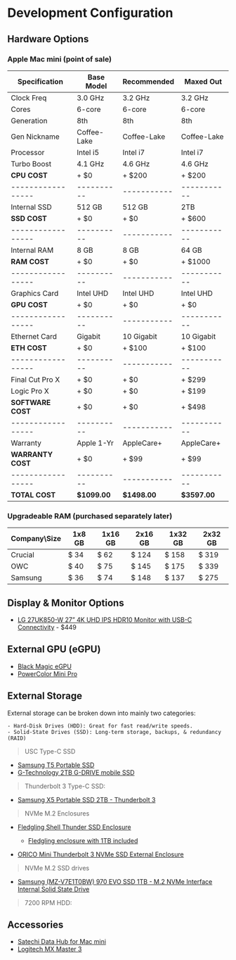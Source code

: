 # Development Configuration

## Hardware Options

### Apple Mac mini (point of sale)

Specification     | Base Model | Recommended | Maxed Out
----------------- | ---------- | ----------- | ---------
Clock Freq        | 3.0 GHz    | 3.2 GHz     | 3.2 GHz
Cores             | 6-core     | 6-core      | 6-core
Generation        | 8th        | 8th         | 8th
Gen Nickname      | Coffee-Lake| Coffee-Lake | Coffee-Lake
Processor         | Intel i5   | Intel i7    | Intel i7
Turbo Boost       | 4.1 GHz    | 4.6 GHz     | 4.6 GHz
**CPU COST**      | + $0       | + $200      | + $200
----------------- | ---------- | ----------- | -----------
Internal SSD      | 512 GB     | 512 GB      | 2TB
**SSD COST**      | + $0       | + $0        | + $600
----------------- | ---------- | ----------- | -----------
Internal RAM      | 8 GB       | 8 GB        | 64 GB
**RAM COST**      | + $0       | + $0        | + $1000
----------------- | ---------- | ----------- | -----------
Graphics Card     | Intel UHD  | Intel UHD   | Intel UHD
**GPU COST**      | + $0       | + $0        | + $0
----------------- | ---------- | ----------- | -----------
Ethernet Card     | Gigabit    | 10 Gigabit  | 10 Gigabit
**ETH COST**      | + $0       | + $100      | + $100
----------------- | ---------- | ----------- | -----------
Final Cut Pro X   | + $0       | + $0        | + $299
Logic Pro X       | + $0       | + $0        | + $199
**SOFTWARE COST** | + $0       | + $0        | + $498
----------------- | ---------- | ----------- | -----------
Warranty          | Apple 1-Yr | AppleCare+  | AppleCare+
**WARRANTY COST** | + $0       | + $99       | + $99
----------------- | ---------- | ----------- | -----------
**TOTAL COST**    |**$1099.00**|**$1498.00** |**$3597.00**

### Upgradeable RAM (purchased separately later)

Company\Size | 1x8 GB | 1x16 GB | 2x16 GB | 1x32 GB | 2x32 GB
------------ | ------ | ------  | ------- | ------- | ------- 
Crucial      | $ 34   | $ 62    | $ 124   | $ 158   | $ 319
OWC          | $ 40   | $ 75    | $ 145   | $ 175   | $ 339
Samsung      | $ 36   | $ 74    | $ 148   | $ 137   | $ 275

## Display & Monitor Options

- [LG 27UK850-W 27” 4K UHD IPS HDR10 Monitor with USB-C Connectivity](https://www.amazon.com/gp/product/B078GVTD9N/ref=ox_sc_act_title_5?smid=ATVPDKIKX0DER&psc=1) - $449

## External GPU (eGPU)

- [Black Magic eGPU](https://www.apple.com/shop/product/HM8Y2VC/A/blackmagic-egpu)
- [PowerColor Mini Pro](https://www.amazon.com/PowerColor-Mini-RX570-eGPU-Thunderbolt3/dp/B07Q4R7GZR)

## External Storage

External storage can be broken down into mainly two categories:
    
    - Hard-Disk Drives (HDD): Great for fast read/write speeds.
    - Solid-State Drives (SSD): Long-term storage, backups, & redundancy (RAID)

> USC Type-C SSD
- [Samsung T5 Portable SSD](https://www.amazon.com/Samsung-T5-Portable-SSD-MU-PA2T0B/dp/B073H4GPLQ/ref=sr_1_4?dchild=1&keywords=samsung+thunderbolt+3+ssd&qid=1590624310&s=electronics&sr=1-4)
- [G-Technology 2TB G-DRIVE mobile SSD](https://www.amazon.com/G-Technology-0G06054-G-Drive-Portable-Storage/dp/B0765LJWFZ/ref=sr_1_2?dchild=1&keywords=G-Technology-0G06054-G-Drive-Portable-Storage&qid=1590624942&sr=8-2)

> Thunderbolt 3 Type-C SSD:
- [Samsung X5 Portable SSD 2TB - Thunderbolt 3](https://www.amazon.com/dp/B07GBTY82P?ref=emc_p_m_9_b&th=1)

> NVMe M.2 Enclosures
- [Fledgling Shell Thunder SSD Enclosure](https://www.amazon.com/Shell-Thunder-Enclosure-Only-Fledging/dp/B07QY9V2KM/ref=sr_1_1_sspa?dchild=1&keywords=thunderbolt+3+nvme+m.2+enclosure&qid=1590625546&s=electronics&sr=1-1-spons&psc=1&spLa=ZW5jcnlwdGVkUXVhbGlmaWVyPUFPRTlNTUY0UEpSMFImZW5jcnlwdGVkSWQ9QTAyMzYyNTcxOTJBRVpIUlVCTFdBJmVuY3J5cHRlZEFkSWQ9QTEwNDA4MDJCWkZCNkhaNTZMN1Amd2lkZ2V0TmFtZT1zcF9hdGYmYWN0aW9uPWNsaWNrUmVkaXJlY3QmZG9Ob3RMb2dDbGljaz10cnVl)
    - [Fledgling enclosure with 1TB included](https://www.amazon.com/Shell-Thunder-Enclosure-Only-Fledging/dp/B07QZCXBT2/ref=sr_1_1_sspa?dchild=1&keywords=thunderbolt%2B3%2Bnvme%2Bm.2%2Benclosure&qid=1590625546&s=electronics&sr=1-1-spons&spLa=ZW5jcnlwdGVkUXVhbGlmaWVyPUFPRTlNTUY0UEpSMFImZW5jcnlwdGVkSWQ9QTAyMzYyNTcxOTJBRVpIUlVCTFdBJmVuY3J5cHRlZEFkSWQ9QTEwNDA4MDJCWkZCNkhaNTZMN1Amd2lkZ2V0TmFtZT1zcF9hdGYmYWN0aW9uPWNsaWNrUmVkaXJlY3QmZG9Ob3RMb2dDbGljaz10cnVl&th=1)

- [ORICO Mini Thunderbolt 3 NVMe SSD External Enclosure](https://www.amazon.com/ORICO-Thunderbolt-External-Enclosure-Supported/dp/B082KFB5TL/ref=sr_1_1_sspa?dchild=1&keywords=thunderbolt+3+nvme+m.2&qid=1590625771&s=electronics&sr=1-1-spons&psc=1&spLa=ZW5jcnlwdGVkUXVhbGlmaWVyPUEzQ0xJRlIxQlFZUTAwJmVuY3J5cHRlZElkPUEwNDIzOTIxMzQyQ0tHR0VLUkdCOSZlbmNyeXB0ZWRBZElkPUExMDAyOTk1MUpaMVNBSVdHVkZWJndpZGdldE5hbWU9c3BfYXRmJmFjdGlvbj1jbGlja1JlZGlyZWN0JmRvTm90TG9nQ2xpY2s9dHJ1ZQ==)

> NVMe M.2 SSD drives

- [Samsung (MZ-V7E1T0BW) 970 EVO SSD 1TB - M.2 NVMe Interface Internal Solid State Drive](https://www.amazon.com/MZ-V7E500BW-Samsung-970-EVO/dp/B07BN217QG/ref=sr_1_3?crid=WILBZ1OMXUDY&dchild=1&keywords=nvme%2Bm.2%2Bssd&qid=1590625873&s=electronics&sprefix=nvme%2Bm.2%2B%2Celectronics%2C162&sr=1-3&th=1)

> 7200 RPM HDD:


## Accessories

- [Satechi Data Hub for Mac mini](https://www.amazon.com/gp/product/B07YSWZNNW/ref=ox_sc_act_title_3?smid=A35D5ON3677H9N&psc=1)
- [Logitech MX Master 3]() 
